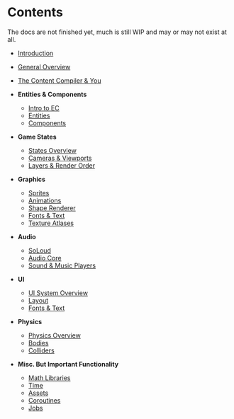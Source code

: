 # Contents
The docs are not finished yet, much is still WIP and may or may not exist at all.

- [Introduction](Intro.md)
- [General Overview](GenOverview.md)
- [The Content Compiler & You](ContentCompiler.md)

- **Entities & Components**
	- [Intro to EC](Entities/ECIntro.md)
	- [Entities](Entities/Entities.md)
	- [Components](Entities/Components.md)
- **Game States**
	- [States Overview](States/StatesOverview.md)
	- [Cameras & Viewports](States/CamerasViewports.md)
	- [Layers & Render Order](States/Layers.md)
- **Graphics**
	- [Sprites](Graphics/Sprites.md)
	- [Animations](Graphics/Animations.md)
	- [Shape Renderer](Graphics/ShapeRenderer.md)
	- [Fonts & Text](Graphics/Text.md)
	- [Texture Atlases](Graphics/Atlases.md)
- **Audio**
	- [SoLoud](Audio/SoLoud.md)
	- [Audio Core](Audio/AudioCore.md)
	- [Sound & Music Players](Audio/Players.md)
- **UI**
	- [UI System Overview](UI/UIOverview.md)
	- [Layout](UI/Layout.md)
	- [Fonts & Text](UI/Fonts.md)
- **Physics**
	- [Physics Overview](Physics/PhysicsOverview.md)
	- [Bodies](Physics/Bodies.md)
	- [Colliders](Physics/Colliders.md)
- **Misc. But Important Functionality**
	- [Math Libraries](Math.md)
	- [Time](Time.md)
	- [Assets](Assets.md)
	- [Coroutines](Coroutines.md)
	- [Jobs](Jobs.md)